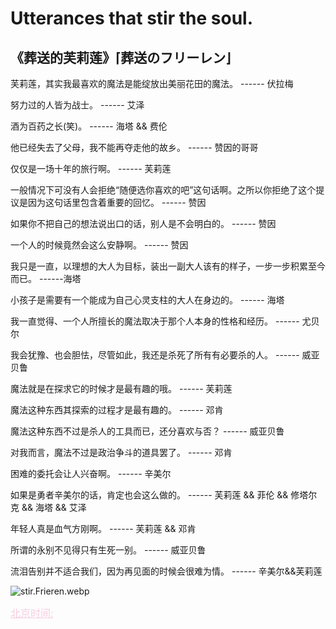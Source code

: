 # Utterances that stir the soul.

## 《**葬送的芙莉莲**》**⌈葬送のフリーレン⌋**

芙莉莲，其实我最喜欢的魔法是能绽放出美丽花田的魔法。 ------ 伏拉梅

努力过的人皆为战士。 ------ 艾泽

酒为百药之长(笑)。 ------ 海塔 && 费伦

他已经失去了父母，我不能再夺走他的故乡。 ------ 赞因的哥哥

仅仅是一场十年的旅行啊。 ------ 芙莉莲

一般情况下可没有人会拒绝“随便选你喜欢的吧”这句话啊。之所以你拒绝了这个提议是因为这句话里包含着重要的回忆。 ------ 赞因

如果你不把自己的想法说出口的话，别人是不会明白的。 ------ 赞因

一个人的时候竟然会这么安静啊。 ------ 赞因

我只是一直，以理想的大人为目标，装出一副大人该有的样子，一步一步积累至今而已。 ------海塔

小孩子是需要有一个能成为自己心灵支柱的大人在身边的。 ------ 海塔

我一直觉得、一个人所擅长的魔法取决于那个人本身的性格和经历。 ------ 尤贝尔

我会犹豫、也会胆怯，尽管如此，我还是杀死了所有有必要杀的人。 ------ 威亚贝鲁

魔法就是在探求它的时候才是最有趣的哦。 ------ 芙莉莲

魔法这种东西其探索的过程才是最有趣的。 ------ 邓肯

魔法这种东西不过是杀人的工具而已，还分喜欢与否？ ------ 威亚贝鲁

对我而言，魔法不过是政治争斗的道具罢了。 ------ 邓肯

困难的委托会让人兴奋啊。 ------ 辛美尔

如果是勇者辛美尔的话，肯定也会这么做的。 ------ 芙莉莲 && 菲伦 && 修塔尔克 && 海塔 && 艾泽

年轻人真是血气方刚啊。 ------ 芙莉莲 && 邓肯

所谓的永别不见得只有生死一别。 ------ 威亚贝鲁

流泪告别并不适合我们，因为再见面的时候会很难为情。 ------ 辛美尔&&芙莉莲 

![stir.Frieren.webp](picture/Note/stir/Frieren.webp)

<a href="https://time.is/Beijing" id="time_is_link" rel="nofollow" style="font-size:16px;color:#f6ccdf">北京时间:</a>
<span id="Beijing_z43d" style="font-size:16px;color:#f6ccdf"></span>
<script src="//widget.time.is/zh.js"></script>
<script>
function getWeekNumber(date) {
    const startDate = new Date(date.getFullYear(), 0, 1);
    const days = Math.floor((date - startDate) / (24 * 60 * 60 * 1000));
    return Math.ceil((date.getDay() + 1 + days) / 7);
}

time_is_widget.init({
    Beijing_z43d: {
        template: "TIME<br>DATE<br>SUN",
        date_format: "year-monthnum-daynum dname，第" + getWeekNumber(new Date()) + "周",
        sun_format: "日出: srhour:srminute 日落: sshour:ssminute<br>昼长: dlhours时 dlminutes分",
        coords: "39.9075000,116.3972300"
    }
});
</script>
